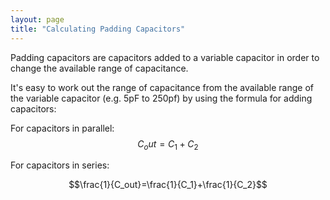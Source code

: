 ```yaml
---
layout: page
title: "Calculating Padding Capacitors"
---
```

Padding capacitors are capacitors added to a variable capacitor in order to change the available range of capacitance.

It's easy to work out the range of capacitance from the available range of the variable capacitor (e.g. 5pF to 250pf) by using the formula for adding capacitors:

For capacitors in parallel:
$$C_out=C_1+C_2$$

For capacitors in series:

$$\frac{1}{C_out}=\frac{1}{C_1}+\frac{1}{C_2}$$


